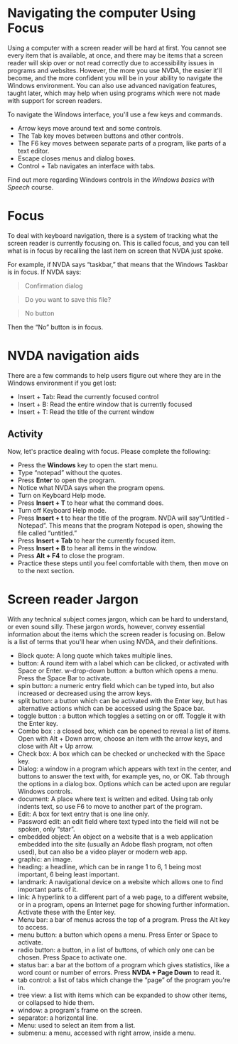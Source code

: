 # Navigating the computer Using Focus

Using a computer with a screen reader will be hard at first. You
cannot see every item that is available, at once, and there may be
items that a screen reader will skip over or not read correctly due to
accessibility issues in programs and websites. However, the more you
use NVDA, the easier it'll become, and the more confident you will be
in your ability to navigate the Windows environment. You can also use
advanced navigation features, taught later, which may help when using
programs which were not made with support for screen readers.

To navigate the Windows interface, you'll use a few keys and commands.

- Arrow keys move around text and some controls.
- The Tab key moves between buttons and other controls.
- The F6 key moves between separate parts of a program, like parts of a text editor.
- Escape closes menus and dialog boxes.
- Control + Tab navigates an interface with tabs.

Find out more regarding Windows controls in the *Windows basics with Speech* course.

Focus
=====

To deal with keyboard navigation, there is a system of tracking what the screen reader is currently focusing on. This is called focus, and you can tell what is in focus by recalling the last item on screen that NVDA just spoke.

For example, if NVDA says “taskbar,” that means that the Windows Taskbar is in focus. If NVDA says:

> Confirmation dialog

> Do you want to save this file?

> No button

Then the “No” button is in focus.

NVDA navigation aids
====================

There are a few commands to help users figure out where they are in the Windows environment if you get lost:

- Insert + Tab: Read the currently focused control
- Insert + B: Read the entire window that is currently focused
- Insert + T: Read the title of the current window

Activity
--------

Now, let's practice dealing with focus. Please complete the following:

- Press the **Windows** key to open the start menu.
- Type “notepad” without the quotes.
- Press **Enter** to open the program.
- Notice what NVDA says when the program opens.
- Turn on Keyboard Help mode.
- Press **Insert + T** to hear what the command does.
- Turn off Keyboard Help mode.
- Press **Insert + t** to hear the title of the program. NVDA will say“Untitled - Notepad”. This means that the program Notepad is open, showing the file called “untitled.”
- Press **Insert + Tab** to hear the currently focused item.
- Press **Insert + B** to hear all items in the window.
- Press **Alt + F4** to close the program.
- Practice these steps until you feel comfortable with them, then move on to the next section.

Screen reader Jargon
====================

With any technical subject comes jargon, which can be hard to understand, or even sound silly. These jargon words, however, convey essential information about the items which the screen reader is focusing on. Below is a list of terms that you'll hear when using NVDA, and their definitions.

- Block quote: A long quote which takes multiple lines.
- button: A round item with a label which can be clicked, or activated with Space or Enter.
w-drop-down button: a button which opens a menu. Press the Space Bar to activate.
- spin button: a numeric entry field which can be typed into, but also increased or decreased using the arrow keys.
- split button: a button which can be activated with the Enter key, but has alternative actions which can be accessed using the Space bar.
- toggle button : a button which toggles a setting on or off. Toggle it with the Enter key.
- Combo box : a closed box, which can be opened to reveal a list of items. Open with Alt + Down arrow, choose an item with the arrow keys, and close with Alt + Up arrow.
- Check box: A box which can be checked or unchecked with the Space key.
- Dialog: a window in a program which appears with text in the center, and buttons to answer the text with, for example yes, no, or OK. Tab through the options in a dialog box. Options which can be acted upon are regular Windows controls.
- document: A place where text is written and edited. Using tab only indents text, so use F6 to move to another part of the program.
- Edit: A box for text entry that is one line only.
- Password edit: an edit field where text typed into the field will not be spoken, only “star”.
- embedded object: An object on a website that is a web application embedded into the site (usually an Adobe flash program, not often used), but can also be a video player or modern web app.
- graphic: an image.
- heading: a headline, which can be in range 1 to 6, 1 being most important, 6 being least important.
- landmark: A navigational device on a website which allows one to find important parts of it.
- link: A hyperlink to a different part of a web page, to a different website, or in a program, opens an Internet page for showing further information. Activate these with the Enter key.
- Menu bar: a bar of menus across the top of a program. Press the Alt key to access.
- menu button: a button which opens a menu. Press Enter or Space to activate.
- radio button: a button, in a list of buttons, of which only one can be chosen. Press Space to activate one.
- status bar: a bar at the bottom of a program which gives statistics, like a word count or number of errors. Press **NVDA + Page Down** to read it.
- tab control: a list of tabs which change the “page” of the program you're in.
- tree view: a list with items which can be expanded to show other items, or collapsed to hide them.
- window: a program's frame on the screen.
- separator: a horizontal line.
- Menu: used to select an item from a list.
- submenu: a menu, accessed with right arrow, inside a menu.
